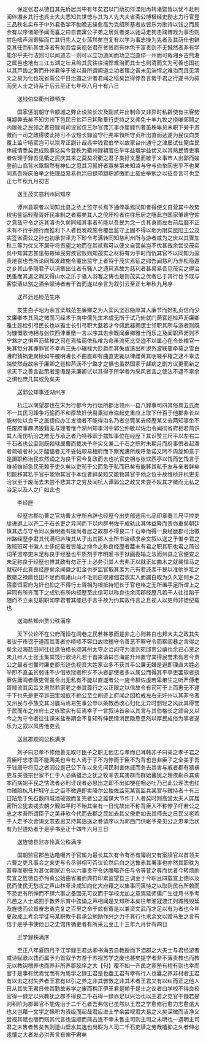 <!-- { "loadSidebar": true } -->
　　保定张君从徳自其先侨居呉中有年矣君以门荫初倅溧阳再转诸暨皆以忧不赴制阅倅湘乡其行也呉士大夫悉知其世徳与其为人先大夫省斋公博极经史励志力行官登三品秩名实布于中外君蚤学不勌晚志操愈高为克绍所基者故皆乐为歌诗以饯之而属余有以序诸颠予闻而喜之曰自昔寓公子弟之居呉者类以驰马走狗击踘博戏为事否则甘色嗜声滛寄豭而亡其归先人之业荡然矣岂复有以学为事志操为先者及其荫仕也鲜克其任而斩其世泽者有矣吾尝亲视张君在贫贱而有休色于富贵则不无慽然者非有学能尔乎夫行洁则可以闻道志一则可以立功道闻而功立岂直倅一州而可哉湘乡古熊湘之属邑也地有三江五湖之壮且险其民往往湍悍难治而其士也则清而文为可善也国初以其戸齿之繁而升州君倅于彼以吾所谓闻道立功者理之吾未见湍悍之难治而且见清文之易为化也况省斋公平日治道之讲者君闻之稔矣岂得悖吾言哉于君之行遂书为叙而吴人士之诗系于后云至正七年秋八月十有八日

　　送钱伯举衢州録頖序

　　国家惩前朝守令颛城之弊止设监长次及副贰并出制命又非异时私辟使有主客势嘻颛弊去矣不知穷州下邑民日贫戸日耗聚羣行吏持之又弗免十羊九牧之挠唯郊闗之内廛处之民领之者曰録司司设官仅三尔官弗冗事亦厘録判者虽秩卑贠末职下旁于游徼而一司之政得彼此持可不议短长録监守行弗率頖所守贞所出直而达遂为民仪向类覆上监守嘻官岂可以崇卑正副计哉呉中钱君伯举以故家台州通守之津屡试仕筦库民休戚情悉矣吏成败事谂矣今登秩为衢州録頖官伯举年益増学益优又以其熟民情吏事者佐理于録吾见衢之民庆其来之莫矣况衢之君子类好文墨而敏于义事市人出郭而娭登前山临背水飘飘然有神仙之思其习嚚奸者寡矣第未知监与守与伯举同志乎不也果同焉吾将庆伯举之佐理益易易也岂曰録頖颛职游徼而止哉伯举勉之以征吾言可也至正七年秋九月初吉

　　送王茂实慈利州同知序

　　谭州县职者以同知比县之丞上监守长焉下通倅季焉同知者得便文自营其中故势权劣訾诟轻黠胥奸民率制之者寡矣其人之侻厓检者往往乐居之嘻此岂国家肇建守佐之意哉守令之选其淆也久矣同知其事者茍能以吾民为念一贞其身而左右前后靡不正未有不行乎顾行而推利下人者也发政施令覆岀监守上固不得以地为限矣昆阳王公茂实签省斋公之孙也初承世泽为下砂令考满转同知慈利州所与游者咸为之庆以其骤加秩三等为优又不居守将责望之地而在其贰焉可以便文自营矣岂不优甚哉余尝交茂实呉中知其志甚逺毎毎悼民穷疾官败则知茂实之材将有为于时而伉其官不以同知为逭责地喜也吾所论同知发政施令覆出监守上者将于茂实焉征之抑吾闻慈利乃赤松隐遁之乡其山多隐君子以词章出仕者有骚人之遗风焉故为慈利者甚易易吾见茂实之得治民蚤而其退之暇又得山水之乐于骚人羽客之俦也是则茂实之优者已于其行也予既与客崇酒以别之酒余赋诗者若干首而遂以余言为叙引云至正七年秋九月序

　　送芦沥廵检范生序

　　友生白子昭为余言栾城范生廉卿之为人栾风坚忍隐厚其人廉节而好礼贞信而少文廉卿本其风之微而习经术于南中儒先生术成无所于试乃俯就门荫官廵检芦沥廉卿雅士廵检引弓民长也以雅士长引弓职大盩若才今佩武器拥逻士领职其所与游者则既为慷慨歌诗相与张饮西津重徼一言以序其去余既闻亷卿雅士而乐之及闻职芦沥则不宁盩才之惧芦沥盐榷之司在焉盐萌依私榷为命虽流死比交迹不以属心在令处榷官一失其觉分其罪罪官不幸再三失小辍禄大贬爵而其失或逺出所逻外波联蔓牵莫之雪白漕府猜祸吏聚椟如牛腰明漕长不曲直即有曲直吏辄以律雌黄其明嗟乎榷之逮不辜法端使然哉故余于廉卿之廵检芦沥不宁盩才之惧也虽然国家于鹾病之剧方议更而新之求天下之善言盐策者是诹是采廉卿试以其得于所学者为采风者言之使法不逮不辜余之惧也庶几其或免矣夫

　　送郭公知事还湖州序

　　杭江以南望郡也在宋为行都今为行垣所郡治领州一县八録事司四其俗具五氏而不一其民习躁争巧偷而不和厚故奸伏易乗狱市滋起吏重应上取下什百于他郡非长以能材佐以良干之属捷应办工发摘者不能得治名乃者总筦某去经歴某又去两知事坐不任废府事麻沸狼籍无与理者惟今湖州知事河中郭公仲敏以佐治令闻彻省府相君简识其人而伤杭治之难无与承乏者乃特移职于兹知事位在经歴下其识赞三尺平以左右二千石者也公至则既鞚辖属曹而裁决予夺实又兼二千石之职时未期月而府事偾者起滞者疏破者补乂牙龃龉者无不妥帖顺易相府而下察宪漕所疾呼急诺又罔不周旋如意于是摄职称治民欢然诵之为良干官今复政而去也杭官吏相与张饮西亭以饯而乞饯言于维祯维祯急民无赖于吏久矣以吏茍于公而急于私而已矣有能移其私于友与亲者鲜矣矧能移其私于官乎能物其官于本位者鲜矣矧又能物其官于他之位乎故维桢开杭吏无治状至于废而去未尝不悲其才之穷及闻杭人谭郭公之政又未尝不叹其才微而无私之治足以及人之广如此也

　　李经歴

　　经歴古郡功曹之官功曹太守所自辟也经歴今出吏部选用七品印章奏三尺平控吏牍进退上以齐二千石长吏之异同而下以内群书佐于成轨此其体益隆而责亦重矣朝廷慎其选与守令同以廉明者有操尚者居之故郡不得良二千石幸而得一良经歴郡可治徽州路经歴李君其代满归庐陵其从子出其郡人士所书治绩求余文叙以送之予惟李君之政班班可书徽人士侈纪载者皆能之抑今之称良经歴者葢未有君之职其职也君之简讼词革滥卒吏未足称良于经歴也平质剂于市明爰书于狱画委输之法而州县之官便安之未足称良于经歴也惟其政有勿正于上必务引其人去弗正以就正如曲木之就绳悍马之就驭吁此真良经歴矣余闻徽之羾金也岁监官取其羡为己有君还羡于民以准他岁羾之数徽之禄廪也田不足而取诸山山不毛则白取诸佃君收实入而蠲白取为久久定则乡之宿豪饵官府为奸也抑之不得行土胥相为根抵持短长于官也格之无所置手足所谓上之异同有所齐而下之成轨有所内经歴至此信可以称良也余阅郡经歴凡若干人往往陷于随而不立未见职职如李君者其能已于言乎故为约其政件言之且视人以吏师非徒纪载也

　　送海盐知州贾公秩满序

　　天下公论不在公府而恒在闾巷之民若甚愚而是非之心则甚白也邦大夫之政其失者议于市谤于道而其善者亦啧啧不容口故欲稽守令善恶不察守令而察闾巷之言得之矣余过海盐田间往往逢伯格长颂其州太守之治问守为谁则宛邱贾公禧也余已心贤之未几州人士张玉集其饯行歌诗凡若干首来请曰自海盐升州置守其得民誉未有若今贾公之最者也曩时廉吏郡形迹仇视吾大姓家讼多不获其平公廉无嫌是避即理直大姓必举即不直虽贫弱诛不少借故狱者积岁不决者部使者多以属公而得其平亭吏罢软者挠寮佐庸阘者蔽吏胥虽令出无私有不能以直遂者公一施令群佐虔若卑弟生之听严傅老胥顺流其风旨又肃然若家老之奉其尊行之以正限之以信故令有司可于上而惠无不逮于下也先是吏卒廵田里如蚁不絶公至立削迹上府闻之因检戒左右无奸州以其非令者又州民与亭族交其习蠭马焉易生事公申以条教悉改心归化无异时剽轻之风此其得誉于民而布之州府士之咏歌实有征焉幸子一言叙诗首余以其言与其伯格长之颂合又以今之为守令者往往课米盐奉期会不复知有伸民情消民隐恳恳然以厚民成俗为事者遂乐为之叙以风告他吏云

　　送监郡观闾公秩满序

　　刘子曰忠孝不修他善无取吁臣子之职无他忠与孝而已耳韩非子曰亲之孝子君之背臣吁忠孝固不能两美也今有人焉于子不为悖而于臣不为背也岂非臣子之全美乎吾于钱唐守将见之者闾公是己公下车以来先问民利害休戚而务去其害与戚者郡有猜祸吏与夫强宗世家不仁于人必痛鉏治之犹之牧羊去其害群而群始蕃犹之理疾劀杀其病本而病始平民之怙法者必刑诖误者必思出之即不出如梗在咽必吐乃己此公理法也红巾贼陷杭凡杆城守土之臣不微遁即卖降尔公独佐监宪某官监兵某官与贼持者十有三日阽危于矢石数四城池破毁而复完者公之雄谋大节作于人者矣时则高堂太夫人屏居密所公犹衷戎衣朝夕觐如平时不贻其亲有一日忧故出不称背臣入不称悖子吁若公之忠之孝吾所谓臣子之美非欤今代而去郡之民如去其父僚吏如去其师去之日民父老若干人走予次舍谒文志去思又持其謡送之巻请序以为郭西门供帐予亲见公之忠孝治状有为世道劝者于是乎书至正十四年六月三日

　　送旌徳县监亦怜真公秩满序

　　国朝监官郡邑达噜噶齐于官属为最长其次有令有丞有簿尉又有案牍官以首领夫六曹之吏凡事会之来吏与令丞得相可否议论然后白之达鲁赤其署事也亦然其职秩为甚尊而职任为甚优朝家近令以六事责守令达噜噶齐任与令等昔之尊而优者今转烦剧矣宣之旌徳县亦怜真公始由省署而典符印累监望县三调至于今职且四载宣上徳以及民而使民无愁叹之声山林草泽咸知向化大府藉之以集事同寅恃之以取则民有所赖而不恐吏有所惮而不肆六事之备固无可议而于学校尤加之意焉延师儒广生徒月书季考凡邑之人士咸囿于教养乐育中弦诵之声相闻是又知所本矣往年淮冦渡江列城残毁延及旌徳而公首奋忠勇克复之百里之命于兹有寄是以兼资文武而才足以有为者也今年夏政成上考余学徒马某职教于县承公勉励作兴之力于其行也求余文以赠马生之言有信于是乎书使他日之史馆传循吏者有所采云至正十三年九月廿有四日

　　王学録秩满序

　　至正八年夏四月平江学録王君达卿书满去自教授而下洎郡之大夫士与君经游者咸诗赋歌以饯而属予为首叙予方游于苏视苏学之废也甚矣提学者非不薄责教也而教无以教钩稽养也而养非所养郡胶庠之大【句】覆不如一齐民之家塾有程有则也幸而官于是事有忧焉忧而有为焉学之録王君是也葢王君有孝有行人也曩之养非材者王君有以去之材失养者王君有以引之养之非其斆斆之非其术者王君又有以纠而正之他人日从其失王君日修其勤故苏学之废而稍正伊王君是赖于是士之议者曰学校不得良校官得一録足以兴教犹之郡不得良二千石得一録亦足以兴治也以王君之克官于録若是则积阶为郡幕官不能佐治于二千石者吾弗信已虽然以王君之学愈修行愈力志愈逺大也又岂藉一文学之掾积为资级而起哉君应进士举余尝视君大易之义矣深微而洁净又尝视其赋也丽而则其代言也温顺而简古连不幸未售主司则主司之未明也一遇明主司君之未售者售矣售则道山壁水其选也尚暇为人司二千石吏牍之劳哉嘻抑之久者伸必逺懐之大者发必洪吾言有俟于君矣

